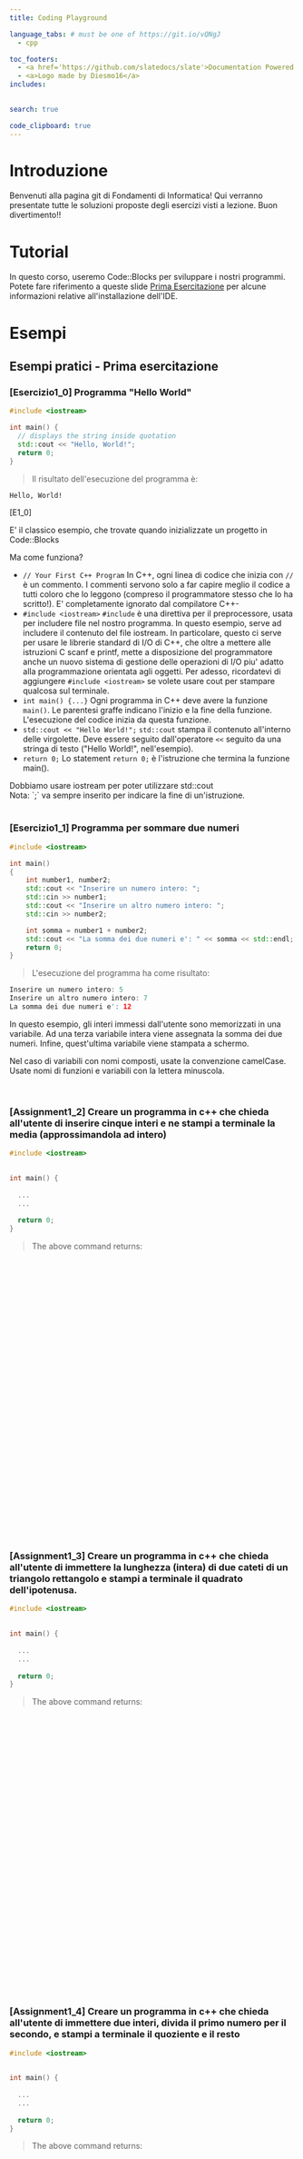 ```yaml
---
title: Coding Playground

language_tabs: # must be one of https://git.io/vQNgJ
  - cpp

toc_footers:
  - <a href='https://github.com/slatedocs/slate'>Documentation Powered by Slate</a>
  - <a>Logo made by Diesmo16</a>
includes:
  

search: true

code_clipboard: true
---
```


# Introduzione

Benvenuti alla pagina git di Fondamenti di Informatica! Qui verranno presentate tutte le soluzioni proposte degli esercizi visti a lezione. Buon divertimento!!


# Tutorial 

In questo corso, useremo Code::Blocks per sviluppare i nostri programmi. Potete fare riferimento a queste slide [Prima Esercitazione](https://link-url-here.org) per alcune informazioni relative all'installazione dell'IDE.

# Esempi

## Esempi pratici - Prima esercitazione

### [Esercizio1_0] Programma "Hello World"


```cpp
#include <iostream>

int main() {
  // displays the string inside quotation
  std::cout << "Hello, World!";
  return 0;
}
```

> Il risultato dell'esecuzione del programma è:

```shell
Hello, World!
```

[E1_0]

E' il classico esempio, che trovate quando inizializzate un progetto in Code::Blocks

Ma come funziona?


* `// Your First C++ Program`
  In C++, ogni linea di codice che inizia con `//` è un commento. I commenti servono solo a far capire meglio il codice a tutti coloro che lo leggono (compreso il programmatore stesso che lo ha scritto!).
  E' completamente ignorato dal compilatore C++-
* `#include <iostream>`
  `#include` è una direttiva per il preprocessore, usata per includere file nel nostro programma. In questo esempio, serve ad includere il contenuto del file iostream. 
  In particolare, questo ci serve per usare  le librerie standard di I/O di C++, che oltre a mettere alle istruzioni C scanf e printf, mette a disposizione del programmatore anche un nuovo sistema di gestione delle operazioni di I/O piu' adatto alla programmazione orientata agli oggetti. 
  Per adesso, ricordatevi di aggiungere `#include <iostream>` se volete usare cout per stampare qualcosa sul terminale.
* `int main() {...}`
  Ogni programma in C++ deve avere la funzione `main()`. Le parentesi graffe indicano l'inizio e la fine della funzione. L'esecuzione del codice inizia da questa funzione. 
* `std::cout << "Hello World!";`
  `std::cout` stampa il contenuto all'interno delle virgolette. Deve essere seguito dall'operatore `<<` seguito da una stringa di testo ("Hello World!", nell'esempio).
* `return 0;`
   Lo statement `return 0;` è l'istruzione che termina la funzione main().

<aside class="notice">
Dobbiamo usare iostream per poter utilizzare std::cout
</aside>

<aside class="notice">
Nota: `;` va sempre inserito per indicare la fine di un'istruzione.
</aside>

<br>

### [Esercizio1_1] Programma per sommare due numeri


```cpp
#include <iostream>

int main()
{
    int number1, number2;
    std::cout << "Inserire un numero intero: ";
    std::cin >> number1;
    std::cout << "Inserire un altro numero intero: ";
    std::cin >> number2;

    int somma = number1 + number2;
    std::cout << "La somma dei due numeri e': " << somma << std::endl;
    return 0;
}

```

> L'esecuzione del programma ha come risultato:

```cpp
Inserire un numero intero: 5
Inserire un altro numero intero: 7
La somma dei due numeri e': 12
```

In questo esempio, gli interi immessi dall'utente sono memorizzati in una variabile.
Ad una terza variabile intera viene assegnata la somma dei due numeri. 
Infine, quest'ultima variabile viene stampata a schermo.
 

<aside class="notice">

Nel caso di variabili con nomi composti, usate la convenzione camelCase. Usate nomi di funzioni e variabili con la lettera minuscola.
</aside>

<br>


### [Assignment1_2] Creare un programma in c++ che chieda all'utente di inserire cinque interi e ne stampi a terminale la media (approssimandola ad intero)


```cpp
#include <iostream>
 

int main() {   
  
  ...
  ...
  
  return 0;
}
```

> The above command returns:

```cpp
```

<br>
<br>
<br>
<br>
<br> 
<br>
<br>
<br>
<br>
<br>
<br>
<br>
<br>
<br> 
<br>
<br>
<br>
<br>
<br>
<br>
<br>
<br>
<br>
<br> 
<br>
<br>
<br>
<br>

### [Assignment1_3] Creare un programma in c++ che chieda all'utente di immettere la lunghezza (intera) di due cateti di un triangolo rettangolo e stampi a terminale il quadrato dell'ipotenusa. 



```cpp
#include <iostream>
 

int main() {   
  
  ...
  ...
  
  return 0;
}
```

> The above command returns:

```cpp
```


<br>
<br>
<br>
<br>
<br> 
<br>
<br>
<br>
<br>
<br>
<br>
<br>
<br>
<br> 
<br>
<br>
<br>
<br>
<br>
<br>
<br>
<br>
<br>
<br> 
<br>
<br>
<br>
<br>


### [Assignment1_4] Creare un programma in c++ che chieda all'utente di immettere due interi, divida il primo numero per il secondo, e stampi a terminale il quoziente e il resto




```cpp
#include <iostream>
 

int main() {   
  
  ...
  ...
  
  return 0;
}
```

> The above command returns:

```cpp
```


<br>
<br>
<br>
<br>
<br> 
<br>
<br>
<br>
<br>
<br>
<br>
<br>
<br>
<br> 
<br>
<br>
<br>
<br>
<br>
<br>
<br>
<br>
<br>
<br> 
<br>
<br>
<br>
<br>

### [Assignment1_5] Realizzare un convertitore Euro -> Lire, utilizzando come fattore di conversione l'intero costante 1936.


```cpp
#include <iostream>
 

int main() {   
  
  ...
  ...
  
  return 0;
}
```

> The above command returns:

```cpp
```


<br>
<br>
<br>
<br>
<br> 
<br>
<br>
<br>
<br>
<br>
<br>
<br>
<br>
<br> 
<br>
<br>
<br>
<br>
<br>
<br>
<br>
<br>
<br>
<br> 
<br>
<br>
<br>
<br>


